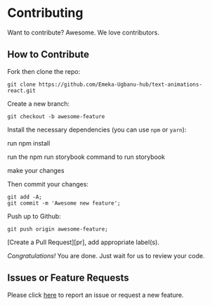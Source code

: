 # Contributing

Want to contribute? Awesome. We love contributors.

## How to Contribute

Fork then clone the repo:

    git clone https://github.com/Emeka-Ugbanu-hub/text-animations-react.git

Create a new branch:

    git checkout -b awesome-feature

Install the necessary dependencies (you can use `npm` or `yarn`):

  run   npm install

  run the npm run storybook command to run storybook

  make your changes

Then commit your changes:

    git add -A;
    git commit -m 'Awesome new feature';

Push up to Github:

    git push origin awesome-feature;

[Create a Pull Request][pr], add appropriate label(s).


_Congratulations!_ You are done. Just wait for us to review your code.

## Issues or Feature Requests

Please click [here](https://github.com/Emeka-Ugbanu-hub/text-animations-react/issues/new) to report an issue or request a new feature.
